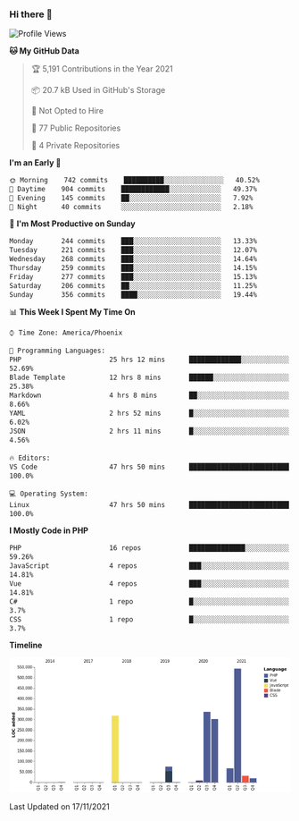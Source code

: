 ### Hi there 👋

<!--START_SECTION:waka-->
![Profile Views](http://img.shields.io/badge/Profile%20Views-0-blue)

**🐱 My GitHub Data** 

> 🏆 5,191 Contributions in the Year 2021
 > 
> 📦 20.7 kB Used in GitHub's Storage 
 > 
> 🚫 Not Opted to Hire
 > 
> 📜 77 Public Repositories 
 > 
> 🔑 4 Private Repositories  
 > 
**I'm an Early 🐤** 

```text
🌞 Morning    742 commits    ██████████░░░░░░░░░░░░░░░   40.52% 
🌆 Daytime    904 commits    ████████████░░░░░░░░░░░░░   49.37% 
🌃 Evening    145 commits    ██░░░░░░░░░░░░░░░░░░░░░░░   7.92% 
🌙 Night      40 commits     ░░░░░░░░░░░░░░░░░░░░░░░░░   2.18%

```
📅 **I'm Most Productive on Sunday** 

```text
Monday       244 commits    ███░░░░░░░░░░░░░░░░░░░░░░   13.33% 
Tuesday      221 commits    ███░░░░░░░░░░░░░░░░░░░░░░   12.07% 
Wednesday    268 commits    ███░░░░░░░░░░░░░░░░░░░░░░   14.64% 
Thursday     259 commits    ███░░░░░░░░░░░░░░░░░░░░░░   14.15% 
Friday       277 commits    ███░░░░░░░░░░░░░░░░░░░░░░   15.13% 
Saturday     206 commits    ██░░░░░░░░░░░░░░░░░░░░░░░   11.25% 
Sunday       356 commits    ████░░░░░░░░░░░░░░░░░░░░░   19.44%

```


📊 **This Week I Spent My Time On** 

```text
⌚︎ Time Zone: America/Phoenix

💬 Programming Languages: 
PHP                      25 hrs 12 mins      █████████████░░░░░░░░░░░░   52.69% 
Blade Template           12 hrs 8 mins       ██████░░░░░░░░░░░░░░░░░░░   25.38% 
Markdown                 4 hrs 8 mins        ██░░░░░░░░░░░░░░░░░░░░░░░   8.66% 
YAML                     2 hrs 52 mins       █░░░░░░░░░░░░░░░░░░░░░░░░   6.02% 
JSON                     2 hrs 11 mins       █░░░░░░░░░░░░░░░░░░░░░░░░   4.56%

🔥 Editors: 
VS Code                  47 hrs 50 mins      █████████████████████████   100.0%

💻 Operating System: 
Linux                    47 hrs 50 mins      █████████████████████████   100.0%

```

**I Mostly Code in PHP** 

```text
PHP                      16 repos            ██████████████░░░░░░░░░░░   59.26% 
JavaScript               4 repos             ███░░░░░░░░░░░░░░░░░░░░░░   14.81% 
Vue                      4 repos             ███░░░░░░░░░░░░░░░░░░░░░░   14.81% 
C#                       1 repo              █░░░░░░░░░░░░░░░░░░░░░░░░   3.7% 
CSS                      1 repo              █░░░░░░░░░░░░░░░░░░░░░░░░   3.7%

```


**Timeline**

![Chart not found](https://raw.githubusercontent.com/mikebronner/mikebronner/master/charts/bar_graph.png) 


 Last Updated on 17/11/2021
<!--END_SECTION:waka-->

<!--
**mikebronner/mikebronner** is a ✨ _special_ ✨ repository because its `README.md` (this file) appears on your GitHub profile.

Here are some ideas to get you started:

- 🔭 I’m currently working on ...
- 🌱 I’m currently learning ...
- 👯 I’m looking to collaborate on ...
- 🤔 I’m looking for help with ...
- 💬 Ask me about ...
- 📫 How to reach me: ...
- 😄 Pronouns: ...
- ⚡ Fun fact: ...
-->

